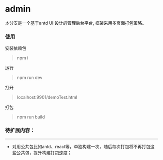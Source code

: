 # admin
本分支是一个基于antd UI 设计的管理后台平台, 框架采用多页面打包策略。

### 使用

安装依赖包

> npm i

运行

> npm run dev

打开

> localhost:9901/demoTest.html

打包

> npm run build

### 待扩展内容：
-----------
- 对用公共包比如antd、react等，单独构建一次，随后每次打包将不再打包这些公共包，提升构建打包速度；




